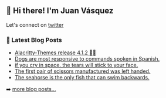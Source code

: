 ## 👋 Hi there! I'm Juan Vásquez

Let's connect on [twitter](https://cntr.click/QfF51Df)

### 📕 Latest Blog Posts

<!-- BLOG-POST-LIST:START -->
- [Alacritty-Themes release 4.1.2 🌈😍](https://dev.to/juanvqz/alacritty-themes-release-4-1-2-2hp7)
- [Dogs are most responsive to commands spoken in Spanish.](https://dev.to/juanvqz/dogs-are-most-responsive-to-commands-spoken-in-spanish-4k2o)
- [if you cry in space. the tears will stick to your face.](https://dev.to/juanvqz/if-you-cry-in-space-the-tears-will-stick-to-your-face-25ap)
- [The first pair of scissors manufactured was left handed.](https://dev.to/juanvqz/the-first-pair-of-scissors-manufactured-was-left-handed-5ai8)
- [The seahorse is the only fish that can swim backwards.](https://dev.to/juanvqz/the-seahorse-is-the-only-fish-that-can-swim-backwards-5eng)
<!-- BLOG-POST-LIST:END -->

➡️ [more blog posts...](https://juanvasquez.dev)
